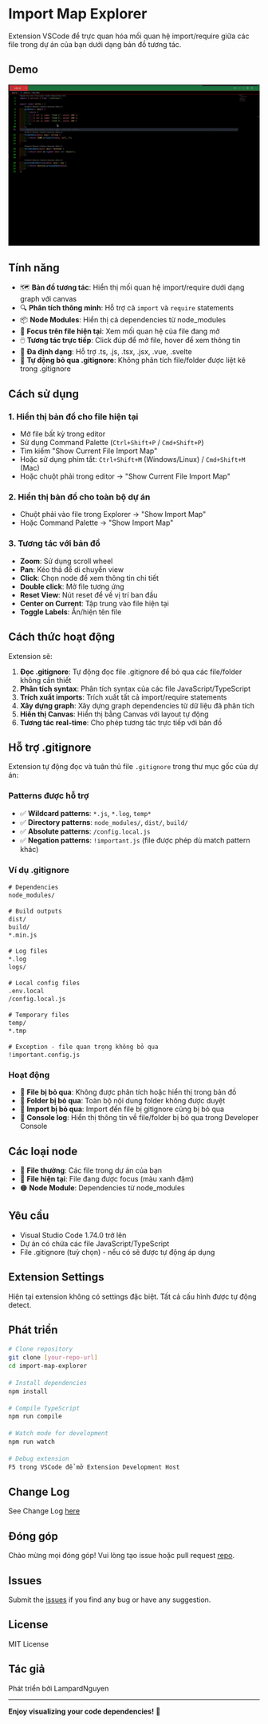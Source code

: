 # Import Map Explorer

Extension VSCode để trực quan hóa mối quan hệ import/require giữa các file trong dự án của bạn dưới dạng bản đồ tương tác.

## Demo

![Import Map Explorer Demo](https://raw.githubusercontent.com/LampardNguyen/import-map-explorer/main/images/import-export.gif)


## Tính năng

- 🗺️ **Bản đồ tương tác**: Hiển thị mối quan hệ import/require dưới dạng graph với canvas
- 🔍 **Phân tích thông minh**: Hỗ trợ cả `import` và `require` statements  
- 📦 **Node Modules**: Hiển thị cả dependencies từ node_modules
- 🎯 **Focus trên file hiện tại**: Xem mối quan hệ của file đang mở
- 🖱️ **Tương tác trực tiếp**: Click đúp để mở file, hover để xem thông tin
- 📁 **Đa định dạng**: Hỗ trợ .ts, .js, .tsx, .jsx, .vue, .svelte
- 🚫 **Tự động bỏ qua .gitignore**: Không phân tích file/folder được liệt kê trong .gitignore

## Cách sử dụng

### 1. Hiển thị bản đồ cho file hiện tại
- Mở file bất kỳ trong editor
- Sử dụng Command Palette (`Ctrl+Shift+P` / `Cmd+Shift+P`)
- Tìm kiếm "Show Current File Import Map" 
- Hoặc sử dụng phím tắt: `Ctrl+Shift+M` (Windows/Linux) / `Cmd+Shift+M` (Mac)
- Hoặc chuột phải trong editor → "Show Current File Import Map"

### 2. Hiển thị bản đồ cho toàn bộ dự án
- Chuột phải vào file trong Explorer → "Show Import Map"
- Hoặc Command Palette → "Show Import Map"

### 3. Tương tác với bản đồ
- **Zoom**: Sử dụng scroll wheel
- **Pan**: Kéo thả để di chuyển view
- **Click**: Chọn node để xem thông tin chi tiết
- **Double click**: Mở file tương ứng
- **Reset View**: Nút reset để về vị trí ban đầu
- **Center on Current**: Tập trung vào file hiện tại
- **Toggle Labels**: Ẩn/hiện tên file

## Cách thức hoạt động

Extension sẽ:
1. **Đọc .gitignore**: Tự động đọc file .gitignore để bỏ qua các file/folder không cần thiết
2. **Phân tích syntax**: Phân tích syntax của các file JavaScript/TypeScript
3. **Trích xuất imports**: Trích xuất tất cả import/require statements
4. **Xây dựng graph**: Xây dựng graph dependencies từ dữ liệu đã phân tích
5. **Hiển thị Canvas**: Hiển thị bằng Canvas với layout tự động
6. **Tương tác real-time**: Cho phép tương tác trực tiếp với bản đồ

## Hỗ trợ .gitignore

Extension tự động đọc và tuân thủ file `.gitignore` trong thư mục gốc của dự án:

### Patterns được hỗ trợ
- ✅ **Wildcard patterns**: `*.js`, `*.log`, `temp*`
- ✅ **Directory patterns**: `node_modules/`, `dist/`, `build/`
- ✅ **Absolute patterns**: `/config.local.js`
- ✅ **Negation patterns**: `!important.js` (file được phép dù match pattern khác)

### Ví dụ .gitignore
```gitignore
# Dependencies
node_modules/

# Build outputs
dist/
build/
*.min.js

# Log files
*.log
logs/

# Local config files
.env.local
/config.local.js

# Temporary files
temp/
*.tmp

# Exception - file quan trọng không bỏ qua
!important.config.js
```

### Hoạt động
- 🚫 **File bị bỏ qua**: Không được phân tích hoặc hiển thị trong bản đồ
- 📁 **Folder bị bỏ qua**: Toàn bộ nội dung folder không được duyệt
- 🔗 **Import bị bỏ qua**: Import đến file bị gitignore cũng bị bỏ qua
- 📝 **Console log**: Hiển thị thông tin về file/folder bị bỏ qua trong Developer Console

## Các loại node

- 🔵 **File thường**: Các file trong dự án của bạn
- 🔷 **File hiện tại**: File đang được focus (màu xanh đậm)
- 🟠 **Node Module**: Dependencies từ node_modules

## Yêu cầu

- Visual Studio Code 1.74.0 trở lên
- Dự án có chứa các file JavaScript/TypeScript
- File .gitignore (tuỳ chọn) - nếu có sẽ được tự động áp dụng

## Extension Settings

Hiện tại extension không có settings đặc biệt. Tất cả cấu hình được tự động detect.

## Phát triển

```bash
# Clone repository
git clone [your-repo-url]
cd import-map-explorer

# Install dependencies  
npm install

# Compile TypeScript
npm run compile

# Watch mode for development
npm run watch

# Debug extension
F5 trong VSCode để mở Extension Development Host
```

## Change Log

See Change Log [here](CHANGELOG.md)

## Đóng góp

Chào mừng mọi đóng góp! Vui lòng tạo issue hoặc pull request [repo](https://github.com/LampardNguyen/import-map-explorer).

## Issues

Submit the [issues](https://github.com/LampardNguyen/import-map-explorer/issues) if you find any bug or have any suggestion.

## License

MIT License

## Tác giả

Phát triển bởi LampardNguyen

---

**Enjoy visualizing your code dependencies!** 🚀 
